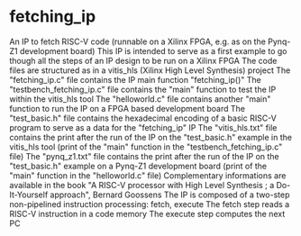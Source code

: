 # fetching_ip
An IP to fetch RISC-V code (runnable on a Xilinx FPGA, e.g. as on the Pynq-Z1 development board)
This IP is intended to serve as a first example to go though all the steps of an IP design to be run on a Xilinx FPGA
The code files are structured as in a vitis_hls (Xilinx High Level Synthesis) project
The "fetching_ip.c" file contains the IP main function "fetching_ip()"
The "testbench_fetching_ip.c" file contains the "main" function to test the IP within the vitis_hls tool
The "helloworld.c" file contains another "main" function to run the IP on a FPGA based development board
The "test_basic.h" file contains the hexadecimal encoding of a basic RISC-V program to serve as a data for the "fetching_ip" IP
The "vitis_hls.txt" file contains the print after the run of the IP on the "test_basic.h" example in the vitis_hls tool (print of the "main" function in the "testbench_fetching_ip.c" file)
The "pynq_z1.txt" file contains the print after the run of the IP on the "test_basic.h" example on a Pynq-Z1 development board (print of the "main" function in the "helloworld.c" file)
Complementary informations are available in the book "A RISC-V processor with High Level Synthesis ; a Do-It-Yourself approach", Bernard Goossens
The IP is composed of a two-step non-pipelined instruction processing: fetch, execute
The fetch step reads a RISC-V instruction in a code memory
The execute step computes the next PC
